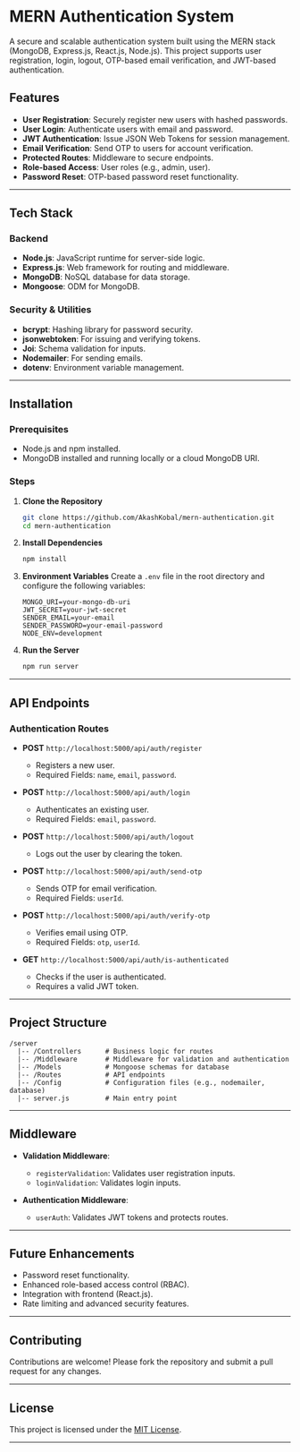 # MERN Authentication System

A secure and scalable authentication system built using the MERN stack (MongoDB, Express.js, React.js, Node.js). This project supports user registration, login, logout, OTP-based email verification, and JWT-based authentication.

## Features

- **User Registration**: Securely register new users with hashed passwords.
- **User Login**: Authenticate users with email and password.
- **JWT Authentication**: Issue JSON Web Tokens for session management.
- **Email Verification**: Send OTP to users for account verification.
- **Protected Routes**: Middleware to secure endpoints.
- **Role-based Access**: User roles (e.g., admin, user).
- **Password Reset**: OTP-based password reset functionality.

---

## Tech Stack

### Backend
- **Node.js**: JavaScript runtime for server-side logic.
- **Express.js**: Web framework for routing and middleware.
- **MongoDB**: NoSQL database for data storage.
- **Mongoose**: ODM for MongoDB.

### Security & Utilities
- **bcrypt**: Hashing library for password security.
- **jsonwebtoken**: For issuing and verifying tokens.
- **Joi**: Schema validation for inputs.
- **Nodemailer**: For sending emails.
- **dotenv**: Environment variable management.

---

## Installation

### Prerequisites
- Node.js and npm installed.
- MongoDB installed and running locally or a cloud MongoDB URI.

### Steps

1. **Clone the Repository**
   ```bash
   git clone https://github.com/AkashKobal/mern-authentication.git
   cd mern-authentication
   ```

2. **Install Dependencies**
   ```bash
   npm install
   ```

3. **Environment Variables**
   Create a `.env` file in the root directory and configure the following variables:
   ```
   MONGO_URI=your-mongo-db-uri
   JWT_SECRET=your-jwt-secret
   SENDER_EMAIL=your-email
   SENDER_PASSWORD=your-email-password
   NODE_ENV=development
   ```

4. **Run the Server**
   ```bash
   npm run server
   ```

---

## API Endpoints

### Authentication Routes

- **POST** `http://localhost:5000/api/auth/register`
  - Registers a new user.
  - Required Fields: `name`, `email`, `password`.

- **POST** `http://localhost:5000/api/auth/login`
  - Authenticates an existing user.
  - Required Fields: `email`, `password`.

- **POST** `http://localhost:5000/api/auth/logout`
  - Logs out the user by clearing the token.

- **POST** `http://localhost:5000/api/auth/send-otp`
  - Sends OTP for email verification.
  - Required Fields: `userId`.

- **POST** `http://localhost:5000/api/auth/verify-otp`
  - Verifies email using OTP.
  - Required Fields: `otp`, `userId`.

- **GET** `http://localhost:5000/api/auth/is-authenticated`
  - Checks if the user is authenticated.
  - Requires a valid JWT token.

---

## Project Structure

```
/server
  |-- /Controllers      # Business logic for routes
  |-- /Middleware       # Middleware for validation and authentication
  |-- /Models           # Mongoose schemas for database
  |-- /Routes           # API endpoints
  |-- /Config           # Configuration files (e.g., nodemailer, database)
  |-- server.js         # Main entry point
```

---

## Middleware

- **Validation Middleware**:
  - `registerValidation`: Validates user registration inputs.
  - `loginValidation`: Validates login inputs.

- **Authentication Middleware**:
  - `userAuth`: Validates JWT tokens and protects routes.

---

## Future Enhancements

- Password reset functionality.
- Enhanced role-based access control (RBAC).
- Integration with frontend (React.js).
- Rate limiting and advanced security features.

---

## Contributing

Contributions are welcome! Please fork the repository and submit a pull request for any changes.

---

## License

This project is licensed under the [MIT License](LICENSE).

---

